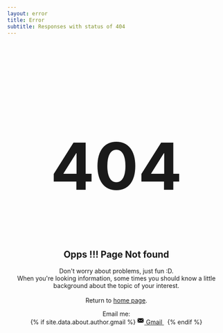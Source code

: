 ```yaml
---
layout: error
title: Error
subtitle: Responses with status of 404
---
```


<div align="center">
  <h1 style="font-size: 150px;"> 404 </h1>
  <h2>Opps !!! Page Not found</h2>
  <p>
    Don't worry about problems, just fun :D. <br>
    When you're looking information, some times you should know a little background about the topic of your interest. <br> <br>
    Return to <a href="/">home page</a>.
  </p>
  Email me: <br>
  {% if site.data.about.author.gmail %}
    <a href="mailto:{{ site.author.gmail }}">
      <span class="icon icon--email">
        <svg viewBox="0 0 16 16" width="16px" height="16px">
            <path d="M7,9L5.268,7.484l-4.952,4.245C0.496,11.896,0.739,12,1.007,12h11.986 c0.267,0,0.509-0.104,0.688-0.271L8.732,7.484L7,9z M13.684,2.271C13.504,2.103,13.262,2,12.993,2H1.007C0.74,2,0.498,2.104,0.318,2.273L7,8 L13.684,2.271z"/>
          <polygon points="0,2.878 0,11.186 4.833,7.079"/>
          <polygon points="9.167,7.079 14,11.186 14,2.875"/>
        </svg>
      </span>
      <span class="email">Gmail</span>
    </a>&nbsp;
  {% endif %}
</div>
